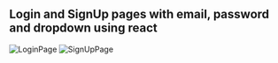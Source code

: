 ## Login and SignUp pages with email, password and dropdown using react

![LoginPage](https://user-images.githubusercontent.com/37277895/160229171-326a8bb3-ce1e-4ad3-9c70-045f1b1f5f51.png)
![SignUpPage](https://user-images.githubusercontent.com/37277895/160229172-0e687b26-f1a8-4e54-b365-78b4db534871.png)
